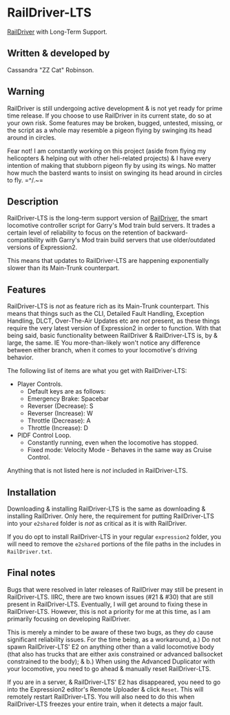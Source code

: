 # RailDriver-LTS

[RailDriver](https://github.com/ZZ-Cat/RailDriver) with Long-Term Support.

## Written & developed by

Cassandra "ZZ Cat" Robinson.

## Warning

RailDriver is still undergoing active development & is not yet ready for prime time release.
If you choose to use RailDriver in its current state, do so at your own risk.
Some features may be broken, bugged, untested, missing, or the script as a whole may resemble a pigeon flying by swinging its head around in circles.

Fear not! I am constantly working on this project (aside from flying my helicopters & helping out with other heli-related projects) & I have every intention of making that stubborn pigeon fly by using its wings. No matter how much the basterd wants to insist on swinging its head around in circles to fly. =^/.~=

## Description

RailDriver-LTS is the long-term support version of [RailDriver](https://github.com/ZZ-Cat/RailDriver), the smart locomotive controller script for Garry's Mod train buld servers. It trades a certain level of reliability to focus on the retention of backward-compatibility with Garry's Mod train build servers that use older/outdated versions of Expression2.

This means that updates to RailDriver-LTS are happening exponentially slower than its Main-Trunk counterpart.

## Features

RailDriver-LTS is _not_ as feature rich as its Main-Trunk counterpart.
This means that things such as the CLI, Detailed Fault Handling, Exception Handling, DLCT, Over-The-Air Updates etc are _not_ present, as these things require the very latest version of Expression2 in order to function.
With that being said, basic functionality between RailDriver & RailDriver-LTS is, by & large, the same. IE You more-than-likely won't notice any difference between either branch, when it comes to your locomotive's driving behavior.

The following list of items are what you get with RailDriver-LTS:

- Player Controls.
  - Default keys are as follows:
  - Emergency Brake: Spacebar
  - Reverser (Decrease): S
  - Reverser (Increase): W
  - Throttle (Decrease): A
  - Throttle (Increase): D
- PIDF Control Loop.
  - Constantly running, even when the locomotive has stopped.
  - Fixed mode: Velocity Mode - Behaves in the same way as Cruise Control.

Anything that is not listed here is _not_ included in RailDriver-LTS.

## Installation

Downloading & installing RailDriver-LTS is the same as downloading & installing RailDriver.
Only here, the requirement for putting RailDriver-LTS into your ```e2shared``` folder is _not_ as critical as it is with RailDriver.

If you do opt to install RailDriver-LTS in your regular ```expression2``` folder, you will need to remove the ```e2shared``` portions of the file paths in the includes in ```RailDriver.txt```.

## Final notes

Bugs that were resolved in later releases of RailDriver may still be present in RailDriver-LTS.
IIRC, there are two known issues (#21 & #30) that are still present in RailDriver-LTS.
Eventually, I will get around to fixing these in RailDriver-LTS. However, this is not a priority for me at this time, as I am primarily focusing on developing RailDriver.

This is merely a minder to be aware of these two bugs, as they _do_ cause significant reliability issues.
For the time being, as a workaround, a.) Do not spawn RailDriver-LTS' E2 on anything other than a valid locomotive body (that also has trucks that are either axis constrained or advanced ballsocket constrained to the body); & b.) When using the Advanced Duplicator with your locomotive, you need to go ahead & manually reset RailDriver-LTS.

If you are in a server, & RailDriver-LTS' E2 has disappeared, you need to go into the Expression2 editor's Remote Uploader & click ```Reset```. This will remotely restart RailDriver-LTS. You will also need to do this when RailDriver-LTS freezes your entire train, when it detects a major fault.
